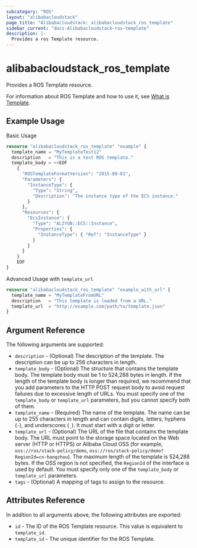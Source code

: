 ```yaml
---
subcategory: "ROS"
layout: "alibabacloudstack"
page_title: "Alibabacloudstack: alibabacloudstack_ros_template"
sidebar_current: "docs-Alibabacloudstack-ros-template"
description: |- 
  Provides a ros Template resource.
---
```


# alibabacloudstack_ros_template

Provides a ROS Template resource.

For information about ROS Template and how to use it, see [What is Template](https://www.alibabacloud.com/help/en/doc-detail/141851.htm).

## Example Usage

Basic Usage

```terraform
resource "alibabacloudstack_ros_template" "example" {
  template_name = "MyTemplateTest12"
  description   = "This is a test ROS template."
  template_body = <<EOF
    {
      "ROSTemplateFormatVersion": "2015-09-01",
      "Parameters": {
        "InstanceType": {
          "Type": "String",
          "Description": "The instance type of the ECS instance."
        }
      },
      "Resources": {
        "EcsInstance": {
          "Type": "ALIYUN::ECS::Instance",
          "Properties": {
            "InstanceType": { "Ref": "InstanceType" }
          }
        }
      }
    }
    EOF
}
```

Advanced Usage with `template_url`

```terraform
resource "alibabacloudstack_ros_template" "example_with_url" {
  template_name = "MyTemplateFromURL"
  description   = "This template is loaded from a URL."
  template_url  = "http://example.com/path/to/template.json"
}
```

## Argument Reference

The following arguments are supported:

* `description` - (Optional) The description of the template. The description can be up to 256 characters in length.
* `template_body` - (Optional) The structure that contains the template body. The template body must be 1 to 524,288 bytes in length. If the length of the template body is longer than required, we recommend that you add parameters to the HTTP POST request body to avoid request failures due to excessive length of URLs. You must specify one of the `template_body` or `template_url` parameters, but you cannot specify both of them.
* `template_name` - (Required) The name of the template. The name can be up to 255 characters in length and can contain digits, letters, hyphens (`-`), and underscores (`_`). It must start with a digit or letter.
* `template_url` - (Optional) The URL of the file that contains the template body. The URL must point to the storage space located on the Web server (HTTP or HTTPS) or Alibaba Cloud OSS (for example, `oss://ros/stack-policy/demo`, `oss://ros/stack-policy/demo?RegionId=cn-hangzhou`). The maximum length of the template is 524,288 bytes. If the OSS region is not specified, the `RegionId` of the interface is used by default. You must specify only one of the `template_body` or `template_url` parameters.
* `tags` - (Optional) A mapping of tags to assign to the resource.

## Attributes Reference

In addition to all arguments above, the following attributes are exported:

* `id` - The ID of the ROS Template resource. This value is equivalent to `template_id`.
* `template_id` - The unique identifier for the ROS Template.